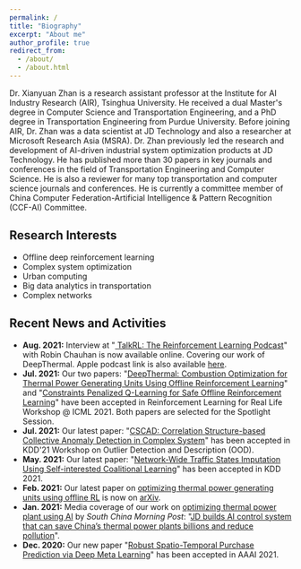 ```yaml
---
permalink: /
title: "Biography"
excerpt: "About me"
author_profile: true
redirect_from: 
  - /about/
  - /about.html
---
```


Dr. Xianyuan Zhan is a research assistant professor at the Institute for AI Industry Research (AIR), Tsinghua University. He received a dual Master's degree in Computer Science and Transportation Engineering, and a PhD degree in Transportation Engineering from Purdue University. Before joining AIR, Dr. Zhan was a data scientist at JD Technology and also a researcher at Microsoft Research Asia (MSRA). Dr. Zhan previously led the research and development of AI-driven industrial system optimization products at JD Technology. He has published more than 30 papers in key journals and conferences in the field of Transportation Engineering and Computer Science. He is also a reviewer for many top transportation and computer science journals and conferences. He is currently a committee member of China Computer Federation-Artificial Intelligence & Pattern Recognition (CCF-AI) Committee. 

Research Interests
---
* Offline deep reinforcement learning
* Complex system optimization
* Urban computing
* Big data analytics in transportation
* Complex networks

Recent News and Activities
---
* <b>Aug. 2021:</b> Interview at "[
TalkRL: The Reinforcement Learning Podcast](https://www.talkrl.com/episodes/xianyuan-zhan)" with Robin Chauhan is now available online. Covering our work of DeepThermal. Apple podcast link is also available [here](https://podcasts.apple.com/us/podcast/xianyuan-zhan/id1478198107?i=1000533713098).
* <b>Jul. 2021:</b> Our two papers: "[DeepThermal: Combustion Optimization for Thermal Power Generating Units Using Offline Reinforcement Learning](http://zhanxianyuan.xyz/publication/2021-deep_thermal)" and "[Constraints Penalized Q-Learning for Safe Offline Reinforcement Learning](http://zhanxianyuan.xyz/publication/2021-CPQ)" have been accepted in Reinforcement Learning for Real Life Workshop @ ICML 2021. Both papers are selected for the Spotlight Session.
* <b>Jul. 2021:</b> Our latest paper: "[CSCAD: Correlation Structure-based Collective Anomaly Detection in Complex System](http://zhanxianyuan.xyz/publication/2021-OOD_anomaly)" has been accepted in KDD'21 Workshop on Outlier Detection and Description (OOD).
* <b>May. 2021:</b> Our latest paper: "[Network-Wide Traffic States Imputation Using Self-interested Coalitional Learning](http://zhanxianyuan.xyz/publication/2021-KDD_imputation)" has been accepted in KDD 2021.
* <b>Feb. 2021:</b> Our latest paper on [optimizing thermal power generating units using offline RL](http://zhanxianyuan.xyz/project/2018-thermalOpt) is now on [arXiv](https://arxiv.org/abs/2102.11492).
* <b>Jan. 2021:</b> Media coverage of our work on [optimizing thermal power plant using AI](http://zhanxianyuan.xyz/project/2018-thermalOpt) by <i>South China Morning Post</i>: "[JD builds AI control system that can save China’s thermal power plants billions and reduce pollution](https://www.scmp.com/tech/innovation/article/3114030/jd-builds-ai-control-system-can-save-chinas-thermal-power-plants)".
* <b>Dec. 2020:</b> Our new paper "[Robust Spatio-Temporal Purchase Prediction via Deep Meta Learning](http://zhanxianyuan.xyz/publication/2021-AAAI_purchase)" has been accepted in AAAI 2021.
<!-- * <b>Oct. 2020:</b> Talk at IEEE Services - Industry Symposium: "[Application of Deep Reinforcement Learning in Control Optimization of Thermal Power Plants](http://zhanxianyuan.xyz/talks/2020-IEEE-Services)".
* <b>Jun. 2020:</b> New paper "[Link-based traffic state estimation and prediction for arterial networks using license-plate recognition data](http://zhanxianyuan.xyz/publication/2020-Network-LPR-PartC)" published on Transportation Research Part C: Emerging Technologies is now online. -->